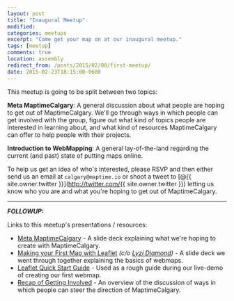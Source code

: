 ```yaml
---
layout: post
title: "Inaugural Meetup"
modified:
categories: meetups
excerpt: "Come get your map on at our inaugural meetup."
tags: [meetup]
comments: true
location: assembly
redirect_from: /posts/2015/02/08/first-meetup/
date: 2015-02-23T18:15:00-0600
---
```


This meetup is going to be split between two topics:

**Meta MaptimeCalgary**: A general discussion about what people are hoping to get out of MaptimeCalgary. We'll go through ways in which people can get involved with the group, figure out what kind of topics people are interested in learning about, and what kind of resources MaptimeCalgary can offer to help people with their projects.

**Introduction to WebMapping**: A general lay-of-the-land regarding the current (and past) state of putting maps online.

To help us get an idea of who's interested, please RSVP and then either send us an email at `calgary@maptime.io` or shoot a tweet to [@{{ site.owner.twitter }}](http://twitter.com/{{ site.owner.twitter }}) letting us know who you are and what you're hoping to get out of MaptimeCalgary.

---

**_FOLLOWUP:_**

Links to this meetup's presentations / resources:

- [Meta MaptimeCalgary](/presentation-meta-maptime) - A slide deck explaining what we're hoping to create with MaptimeCalgary.
- [Making your First Map with Leaflet](http://lyzidiamond.com/nacis-talk/#0) _(c/o [Lyzi Diamond](http://lyzidiamond.com/))_ - A slide deck we went through together explaining the basics of webmaps.
- [Leaflet Quick Start Guide](http://leafletjs.com/examples/quick-start.html) - Used as a rough guide during our live-demo of creating our first webmap.
- [Recap of Getting Involved](/posts/2015/02/23/getting-involved/) - An overview of the discussion of ways in which people can steer the direction of MaptimeCalgary.
